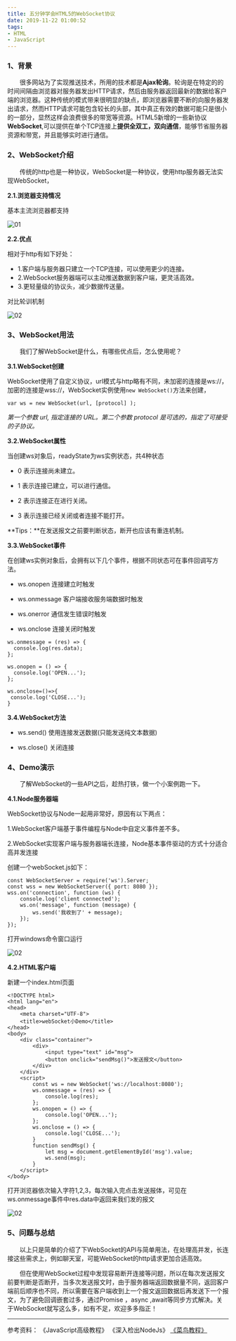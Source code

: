 ```yaml
---
title: 五分钟学会HTML5的WebSocket协议
date: 2019-11-22 01:00:52
tags: 
- HTML
- JavaScript
---
```


### 1、背景

&emsp;&emsp;很多网站为了实现推送技术，所用的技术都是**Ajax轮询**。轮询是在特定的的时间间隔由浏览器对服务器发出HTTP请求，然后由服务器返回最新的数据给客户端的浏览器。这种传统的模式带来很明显的缺点，即浏览器需要不断的向服务器发出请求，然而HTTP请求可能包含较长的头部，其中真正有效的数据可能只是很小的一部分，显然这样会浪费很多的带宽等资源。HTML5新增的一些新协议**WebSocket**,可以提供在单个TCP连接上**提供全双工，双向通信**，能够节省服务器资源和带宽，并且能够实时进行通信。
<!--more-->
### 2、WebSocket介绍

&emsp;&emsp;传统的http也是一种协议，WebSocket是一种协议，使用http服务器无法实现WebSocket，

**2.1.浏览器支持情况**

基本主流浏览器都支持

![01](/imgs/ws/ws01.png)

**2.2.优点**

相对于http有如下好处：

- 1.客户端与服务器只建立一个TCP连接，可以使用更少的连接。
- 2.WebSocket服务器端可以主动推送数据到客户端，更灵活高效。
- 3.更轻量级的协议头，减少数据传送量。

对比轮训机制

![02](/imgs/ws/ws02.png)

### 3、WebSocket用法
&emsp;&emsp;我们了解WebSocket是什么，有哪些优点后，怎么使用呢？

**3.1.WebSocket创建**

WebSocket使用了自定义协议，url模式与http略有不同，未加密的连接是ws://，加密的连接是wss://，WebSocket实例使用```new WebSocket()```方法来创建，

```
var ws = new WebSocket(url, [protocol] );
```
_第一个参数 url, 指定连接的 URL。第二个参数 protocol 是可选的，指定了可接受的子协议。_

**3.2.WebSocket属性**

当创建ws对象后，readyState为ws实例状态，共4种状态

- 0 表示连接尚未建立。

- 1 表示连接已建立，可以进行通信。

- 2 表示连接正在进行关闭。

- 3 表示连接已经关闭或者连接不能打开。

**Tips：**在发送报文之前要判断状态，断开也应该有重连机制。

**3.3.WebSocket事件**

在创建ws实例对象后，会拥有以下几个事件，根据不同状态可在事件回调写方法。

- ws.onopen 连接建立时触发

- ws.onmessage 客户端接收服务端数据时触发

- ws.onerror 通信发生错误时触发

- ws.onclose 	连接关闭时触发

```
ws.onmessage = (res) => {
  console.log(res.data);
};

ws.onopen = () => {
  console.log('OPEN...');
};

ws.onclose=()=>{
 console.log('CLOSE...');
}
```
**3.4.WebSocket方法**

- ws.send() 使用连接发送数据(只能发送纯文本数据)

- ws.close() 关闭连接

### 4、Demo演示

&emsp;&emsp;了解WebSocket的一些API之后，趁热打铁，做一个小案例跑一下。

**4.1.Node服务器端**

WebSocket协议与Node一起用非常好，原因有以下两点：

1.WebSocket客户端基于事件编程与Node中自定义事件差不多。

2.WebSocket实现客户端与服务器端长连接，Node基本事件驱动的方式十分适合高并发连接

创建一个webSocket.js如下：

```
const WebSocketServer = require('ws').Server;
const wss = new WebSocketServer({ port: 8080 });
wss.on('connection', function (ws) {
    console.log('client connected');
    ws.on('message', function (message) {
        ws.send('我收到了' + message);
    });
});
```

打开windows命令窗口运行

![02](/imgs/ws/ws03.png)

**4.2.HTML客户端**

新建一个index.html页面

```
<!DOCTYPE html>
<html lang="en">
<head>
    <meta charset="UTF-8">
    <title>webSocket小Demo</title>
</head>
<body>
    <div class="container">
        <div>
            <input type="text" id="msg">
            <button onclick="sendMsg()">发送报文</button>
        </div>
    </div>
    <script>
        const ws = new WebSocket('ws://localhost:8080');
        ws.onmessage = (res) => {
            console.log(res);
        };
        ws.onopen = () => {
            console.log('OPEN...');
        };
        ws.onclose = () => {
            console.log('CLOSE...');
        }
        function sendMsg() {
            let msg = document.getElementById('msg').value;
            ws.send(msg);
        }
    </script>
</body>
```
打开浏览器依次输入字符1,2,3，每次输入完点击发送报体，可见在ws.onmessage事件中res.data中返回来我们发的报文

![02](/imgs/ws/ws04.png)


### 5、问题与总结

&emsp;&emsp;以上只是简单的介绍了下WebSocket的API与简单用法，在处理高并发，长连接这些需求上，例如聊天室，可能WebSocket的http请求更加合适高效。

&emsp;&emsp;但在使用WebSocket过程中发现容易断开连接等问题，所以在每次发送报文前要判断是否断开，当多次发送报文时，由于服务器端返回数据量不同，返回客户端前后顺序也不同，所以需要在客户端收到上一个报文返回数据后再发送下一个报文，为了避免回调嵌套过多，通过Promise ，async ,await等同步方式解决。关于WebSocket就写这么多，如有不足，欢迎多多指正！

---

参考资料：
《JavaScript高级教程》
《深入检出NodeJs》
[《菜鸟教程》](https://www.runoob.com/)

